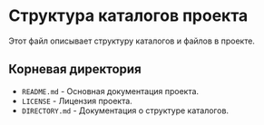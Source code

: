 # Структура каталогов проекта

Этот файл описывает структуру каталогов и файлов в проекте.

## Корневая директория

- `README.md` - Основная документация проекта.
- `LICENSE` - Лицензия проекта.
- `DIRECTORY.md` - Документация о структуре каталогов.

<!-- ## Каталог `src/`

Содержит исходный код проекта.

- `main.py` - Главный исполняемый файл.
- `module1.py` - Модуль, реализующий функциональность X.
- `module2.py` - Модуль, реализующий функциональность Y. -->

<!-- ## Каталог `tests/`

Содержит тесты для проекта.

- `test_main.py` - Тесты для `main.py`.
- `test_module1.py` - Тесты для `module1.py`.
- `test_module2.py` - Тесты для `module2.py`.

## Каталог `docs/`

Содержит документацию проекта.

- `usage.md` - Как использовать проект.
- `api_reference.md` - Справочная информация по API.

## Каталог `assets/`

Содержит вспомогательные файлы, такие как изображения и стили.

- `logo.png` - Логотип проекта.
- `style.css` - CSS-стили для документации. -->

<!-- ## Примечания

- Файлы с тестами должны быть расположены в каталоге `tests/`, чтобы облегчить запуск тестов с помощью инструмента тестирования.
- Документация хранится в каталоге `docs/`, и ее можно генерировать с помощью инструмента Sphinx или другого генератора документации. -->
